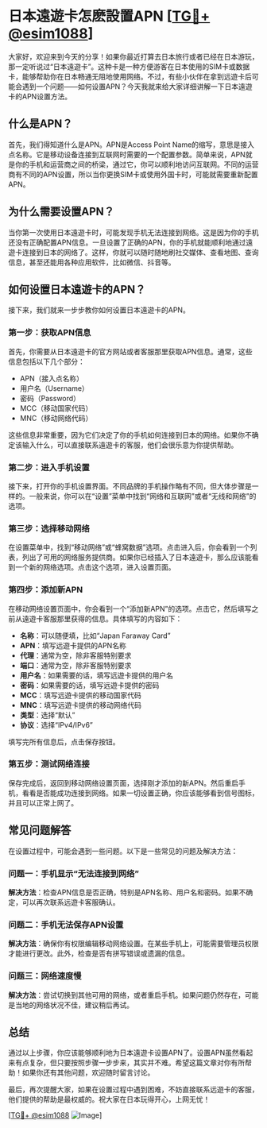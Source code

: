 # 日本遠遊卡怎麽設置APN [[TG💪+ @esim1088](https://t.me/s/esim1088)]

大家好，欢迎来到今天的分享！如果你最近打算去日本旅行或者已经在日本游玩，那一定听说过“日本遠遊卡”。这种卡是一种方便游客在日本使用的SIM卡或数据卡，能够帮助你在日本畅通无阻地使用网络。不过，有些小伙伴在拿到远遊卡后可能会遇到一个问题——如何设置APN？今天我就来给大家详细讲解一下日本遠遊卡的APN设置方法。

## 什么是APN？

首先，我们得知道什么是APN。APN是Access Point Name的缩写，意思是接入点名称。它是移动设备连接到互联网时需要的一个配置参数。简单来说，APN就是你的手机和运营商之间的桥梁，通过它，你可以顺利地访问互联网。不同的运营商有不同的APN设置，所以当你更换SIM卡或使用外国卡时，可能就需要重新配置APN。

## 为什么需要设置APN？

当你第一次使用日本遠遊卡时，可能发现手机无法连接到网络。这是因为你的手机还没有正确配置APN信息。一旦设置了正确的APN，你的手机就能顺利地通过遠遊卡连接到日本的网络了。这样，你就可以随时随地刷社交媒体、查看地图、查询信息，甚至还能用各种应用软件，比如微信、抖音等。

## 如何设置日本遠遊卡的APN？

接下来，我们就来一步步教你如何设置日本遠遊卡的APN。

### 第一步：获取APN信息

首先，你需要从日本遠遊卡的官方网站或者客服那里获取APN信息。通常，这些信息包括以下几个部分：

- APN（接入点名称）
- 用户名（Username）
- 密码（Password）
- MCC（移动国家代码）
- MNC（移动网络代码）

这些信息非常重要，因为它们决定了你的手机如何连接到日本的网络。如果你不确定该输入什么，可以直接联系遠遊卡的客服，他们会很乐意为你提供帮助。

### 第二步：进入手机设置

接下来，打开你的手机设置界面。不同品牌的手机操作略有不同，但大体步骤是一样的。一般来说，你可以在“设置”菜单中找到“网络和互联网”或者“无线和网络”的选项。

### 第三步：选择移动网络

在设置菜单中，找到“移动网络”或“蜂窝数据”选项。点击进入后，你会看到一个列表，列出了可用的网络服务提供商。如果你已经插入了日本遠遊卡，那么应该能看到一个新的网络选项。点击这个选项，进入设置页面。

### 第四步：添加新APN

在移动网络设置页面中，你会看到一个“添加新APN”的选项。点击它，然后填写之前从遠遊卡客服那里获得的信息。具体填写的内容如下：

- **名称**：可以随便填，比如“Japan Faraway Card”
- **APN**：填写远遊卡提供的APN名称
- **代理**：通常为空，除非客服特别要求
- **端口**：通常为空，除非客服特别要求
- **用户名**：如果需要的话，填写远遊卡提供的用户名
- **密码**：如果需要的话，填写远遊卡提供的密码
- **MCC**：填写远遊卡提供的移动国家代码
- **MNC**：填写远遊卡提供的移动网络代码
- **类型**：选择“默认”
- **协议**：选择“IPv4/IPv6”

填写完所有信息后，点击保存按钮。

### 第五步：测试网络连接

保存完成后，返回到移动网络设置页面，选择刚才添加的新APN。然后重启手机，看看是否能成功连接到网络。如果一切设置正确，你应该能够看到信号图标，并且可以正常上网了。

## 常见问题解答

在设置过程中，可能会遇到一些问题。以下是一些常见的问题及解决方法：

### 问题一：手机显示“无法连接到网络”

**解决方法**：检查APN信息是否正确，特别是APN名称、用户名和密码。如果不确定，可以再次联系远遊卡客服确认。

### 问题二：手机无法保存APN设置

**解决方法**：确保你有权限编辑移动网络设置。在某些手机上，可能需要管理员权限才能进行更改。此外，检查是否有拼写错误或遗漏的信息。

### 问题三：网络速度慢

**解决方法**：尝试切换到其他可用的网络，或者重启手机。如果问题仍然存在，可能是当地的网络状况不佳，建议稍后再试。

## 总结

通过以上步骤，你应该能够顺利地为日本遠遊卡设置APN了。设置APN虽然看起来有点复杂，但只要按照步骤一步步来，其实并不难。希望这篇文章对你有所帮助！如果你还有其他问题，欢迎随时留言讨论。

最后，再次提醒大家，如果在设置过程中遇到困难，不妨直接联系远遊卡的客服，他们提供的帮助是最权威的。祝大家在日本玩得开心，上网无忧！

[[TG💪+ @esim1088](https://t.me/s/esim1088) ![Image](https://i.postimg.cc/4NQfJmqS/Snipaste-2025-05-13-00-14-12.png)]